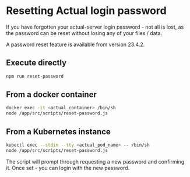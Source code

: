 # Resetting Actual login password

If you have forgotten your actual-server login password - not all is lost, as the password can be reset without losing any of your files / data. 

A password reset feature is available from version 23.4.2. 

## Execute directly
```sh
npm run reset-password
```

## From a docker container
```sh
docker exec -it <actual_container> /bin/sh
node /app/src/scripts/reset-password.js
```

## From a Kubernetes instance
```sh
kubectl exec --stdin --tty <actual_pod_name> -- /bin/sh
node /app/src/scripts/reset-password.js
```

The script will prompt through requesting a new password and confirming it. Once set - you can login with the new password. 
